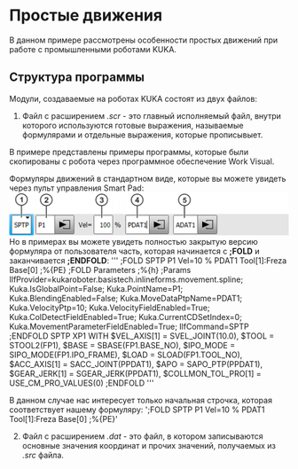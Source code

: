 # Простые движения

В данном примере рассмотрены особенности простых движений при работе с промышленными роботами KUKA.

## Cтруктура программы

Модули, создаваемые на роботах KUKA состоят из двух файлов:
1. Файл с расширением *.scr* - это главный исполняемый файл, внутри которого используются готовые выражения, называемые формулярами и отдельные выражения, которые прописывыет.

В примере представлены примеры программы, которые были скопированы с робота через программное обеспечение Work Visual.

Формуляры движений в стандартном виде, которые вы можете увидеть через пульт управления Smart Pad: 
![Пример формуляра](media/photos/formular.png "Пример формуляра для движения типа PTP")
Но в примерах вы можете увидеть полностью закрытую версию формуляра от пользователя часть, которая начинается с **;FOLD** и заканчивается **;ENDFOLD**:
'''
;FOLD SPTP P1 Vel=10 % PDAT1 Tool[1]:Freza Base[0] ;%{PE}
;FOLD Parameters ;%{h}
;Params IlfProvider=kukaroboter.basistech.inlineforms.movement.spline; Kuka.IsGlobalPoint=False; Kuka.PointName=P1; Kuka.BlendingEnabled=False; Kuka.MoveDataPtpName=PDAT1; Kuka.VelocityPtp=10; Kuka.VelocityFieldEnabled=True; Kuka.ColDetectFieldEnabled=True; Kuka.CurrentCDSetIndex=0; Kuka.MovementParameterFieldEnabled=True; IlfCommand=SPTP
;ENDFOLD
SPTP XP1 WITH $VEL_AXIS[1] = SVEL_JOINT(10.0), $TOOL = STOOL2(FP1), $BASE = SBASE(FP1.BASE_NO), $IPO_MODE = SIPO_MODE(FP1.IPO_FRAME), $LOAD = SLOAD(FP1.TOOL_NO), $ACC_AXIS[1] = SACC_JOINT(PPDAT1), $APO = SAPO_PTP(PPDAT1), $GEAR_JERK[1] = SGEAR_JERK(PPDAT1), $COLLMON_TOL_PRO[1] = USE_CM_PRO_VALUES(0)
;ENDFOLD
'''

В данном случае нас интересует только начальная строчка, которая соответствует нашему формуляру:
';FOLD SPTP P1 Vel=10 % PDAT1 Tool[1]:Freza Base[0] ;%{PE}'

2. Файл с расширением *.dat* - это файл, в котором записываются основные значения координат и прочих значений, получаемых из *.src* файла.